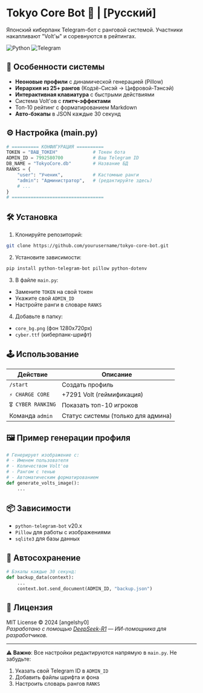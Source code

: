 # Tokyo Core Bot 🤖 | [Русский]

Японский киберпанк Telegram-бот с ранговой системой. Участники накапливают "Volt'ы" и соревнуются в рейтингах.

![Python](https://img.shields.io/badge/Python-3.8+-blue?logo=python)
![Telegram](https://img.shields.io/badge/Telegram-Bot%20API-green?logo=telegram)

## 🌟 Особенности системы
- **Неоновые профили** с динамической генерацией (Pillow)
- **Иерархия из 25+ рангов** (Кодзё-Сисэй → Цифровой-Тэнсэй)
- **Интерактивная клавиатура** с быстрыми действиями
- Система Volt'ов с **глитч-эффектами**
- Топ-10 рейтинг с форматированием Markdown
- **Авто-бэкапы** в JSON каждые 30 секунд


## ⚙️ Настройка (main.py)
```python
# ========== КОНФИГУРАЦИЯ ==========
TOKEN = "ВАШ_ТОКЕН"             # Токен бота
ADMIN_ID = 7992580700           # Ваш Telegram ID
DB_NAME = "TokyoCore.db"        # Название БД
RANKS = {
    "user": "Ученик",           # Кастомные ранги
    "admin": "Администратор",   # (редактируйте здесь)
    # ...
}
# ==================================
```

## 🛠️ Установка
1. Клонируйте репозиторий:
```bash
git clone https://github.com/yourusername/tokyo-core-bot.git
```

2. Установите зависимости:
```bash
pip install python-telegram-bot pillow python-dotenv
```

3. В файле `main.py`:
- Замените `TOKEN` на свой токен
- Укажите свой `ADMIN_ID`
- Настройте ранги в словаре `RANKS`

4. Добавьте в папку:
- `core_bg.png` (фон 1280x720px)
- `cyber.ttf` (киберпанк-шрифт)

## 🕹️ Использование
| Действие                | Описание                          |
|-------------------------|-----------------------------------|
| `/start`                | Создать профиль                  |
| `⚡ CHARGE CORE`         | +7291 Volt (геймификация)        |
| `🎖️ CYBER RANKING`      | Показать топ-10 игроков          |
| Команда `admin`         | Статус системы (только для админа)|

## 🖼️ Пример генерации профиля
```python
# Генерирует изображение с:
# - Именем пользователя
# - Количеством Volt'ов
# - Рангом с тенью
# - Автоматическим форматированием
def generate_volts_image():
    ...
```

## 📦 Зависимости
- `python-telegram-bot` v20.x
- `Pillow` для работы с изображениями
- `sqlite3` для базы данных

## 🔄 Автосохранение
```python
# Бэкапы каждые 30 секунд:
def backup_data(context):
    ...
    context.bot.send_document(ADMIN_ID, "backup.json")
```

## 📜 Лицензия
MIT License © 2024 [angelshy0]  
*Разработано с помощью [DeepSeek-R1](https://www.deepseek.com) — ИИ-помощника для разработчиков.*

---

⚠️ **Важно**: Все настройки редактируются напрямую в `main.py`. Не забудьте:
1. Указать свой Telegram ID в `ADMIN_ID`
2. Добавить файлы шрифта и фона
3. Настроить словарь рангов `RANKS`
```
